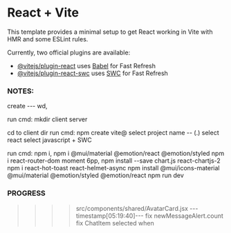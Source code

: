 # React + Vite

This template provides a minimal setup to get React working in Vite with HMR and some ESLint rules.

Currently, two official plugins are available:

- [@vitejs/plugin-react](https://github.com/vitejs/vite-plugin-react/blob/main/packages/plugin-react/README.md) uses [Babel](https://babeljs.io/) for Fast Refresh
- [@vitejs/plugin-react-swc](https://github.com/vitejs/vite-plugin-react-swc) uses [SWC](https://swc.rs/) for Fast Refresh


### NOTES:
create --- wd,

run cmd:
        mkdir client server

cd to client dir
run cmd:
    npm create vite@
    select project name -- (.)
            select react
            select javascript + SWC

run cmd:
    npm i,
    npm i @mui/material @emotion/react @emotion/styled
    npm i react-router-dom moment 6pp,
    npm install --save chart.js react-chartjs-2
    npm i react-hot-toast react-helmet-async
    npm install @mui/icons-material @mui/material @emotion/styled @emotion/react
    npm run dev





### PROGRESS
>>>> src/components/shared/AvatarCard.jsx       ---timestamp[05:19:40]---
>>>> fix newMessageAlert.count
>>>> fix ChatItem selected when